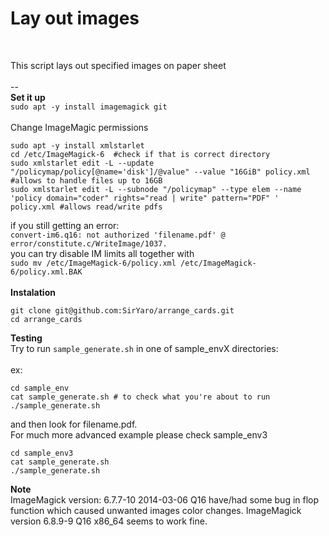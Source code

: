 # Lay out images<BR>
<BR>

This script lays out specified images on paper sheet<BR>
<BR>
--<BR>
**Set it up**<BR>
`sudo apt -y install imagemagick git`<BR>
<BR>
Change ImageMagic permissions<BR>
```
sudo apt -y install xmlstarlet
cd /etc/ImageMagick-6  #check if that is correct directory
sudo xmlstarlet edit -L --update "/policymap/policy[@name='disk']/@value" --value "16GiB" policy.xml  #allows to handle files up to 16GB
sudo xmlstarlet edit -L --subnode "/policymap" --type elem --name 'policy domain="coder" rights="read | write" pattern="PDF" ' policy.xml #allows read/write pdfs
```
if you still getting an error:<BR>
`convert-im6.q16: not authorized 'filename.pdf' @ error/constitute.c/WriteImage/1037.`<BR>
you can try disable IM limits all together with<BR>
`sudo mv /etc/ImageMagick-6/policy.xml /etc/ImageMagick-6/policy.xml.BAK`<BR>
<BR>
**Instalation**<BR>
```
git clone git@github.com:SirYaro/arrange_cards.git
cd arrange_cards
```
**Testing**<br>
Try to run `sample_generate.sh` in one of sample_envX directories:<BR>
<BR>
ex:
```
cd sample_env
cat sample_generate.sh # to check what you're about to run
./sample_generate.sh
```
and then look for filename.pdf.<BR>
For much more advanced example please check sample_env3
```
cd sample_env3
cat sample_generate.sh
./sample_generate.sh
```
 
**Note**<BR>
ImageMagick version: 6.7.7-10 2014-03-06 Q16 have/had some bug in flop function which caused unwanted images color changes. ImageMagick version 6.8.9-9 Q16 x86_64 seems to work fine.
  

